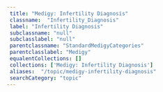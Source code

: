 ```yaml
--- 
 title: "Medigy: Infertility Diagnosis" 
 classname:  "Infertility_Diagnosis" 
 label: "Infertility Diagnosis" 
 subclassname: "null" 
 subclasslabel: "null" 
 parentclassname: "StandardMedigyCategories" 
 parentclasslabel: "Medigy" 
 equalentCollections: [] 
 collections: ['Medigy: Infertility Diagnosis']
 aliases:  "/topic/medigy-infertility-diagnosis"  
 searchCategory: "topic" 
---
```

